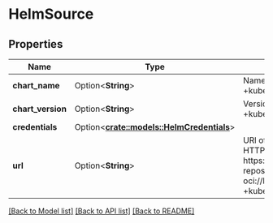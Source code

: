 # HelmSource

## Properties

Name | Type | Description | Notes
------------ | ------------- | ------------- | -------------
**chart_name** | Option<**String**> | Name of the Chart. +kubebuilder:validation:MinLength=1 | [optional]
**chart_version** | Option<**String**> | Version of the Chart. +kubebuilder:validation:MinLength=1 | [optional]
**credentials** | Option<[**crate::models::HelmCredentials**](HelmCredentials.md)> |  | [optional]
**url** | Option<**String**> | URl of the helm repository. It can be an HTTP(s) repository (e.g. https://localhost/myrepo) or on OCI repository (e.g. oci://localhost:5000/myrepo). +kubebuilder:validation:Pattern=\"^(http|https|oci)://.+\" | [optional]

[[Back to Model list]](../README.md#documentation-for-models) [[Back to API list]](../README.md#documentation-for-api-endpoints) [[Back to README]](../README.md)


